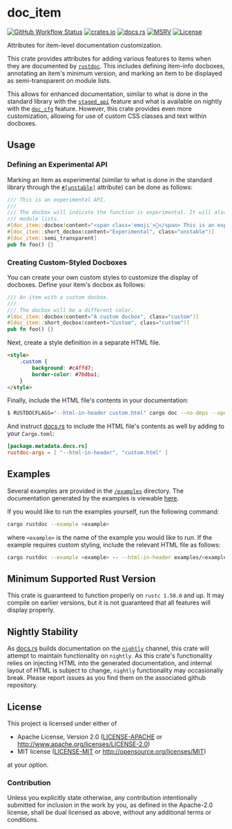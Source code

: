 # doc_item

[![GitHub Workflow Status](https://img.shields.io/github/workflow/status/Anders429/doc_item/Tests/master)](https://github.com/Anders429/doc_item/actions)
[![crates.io](https://img.shields.io/crates/v/doc_item)](https://crates.io/crates/doc_item)
[![docs.rs](https://docs.rs/doc_item/badge.svg)](https://docs.rs/doc_item)
[![MSRV](https://img.shields.io/badge/rustc-1.50.0+-yellow.svg)](#minimum-supported-rust-version)
[![License](https://img.shields.io/crates/l/doc_item)](#license)

Attributes for item-level documentation customization.

This crate provides attributes for adding various features to items when they are documented by
[`rustdoc`](https://doc.rust-lang.org/rustdoc/what-is-rustdoc.html). This includes defining
item-info docboxes, annotating an item's minimum version, and marking an item to be displayed as
semi-transparent on module lists.

This allows for enhanced documentation, similar to what is done in the standard library with the
[`staged_api`](https://doc.rust-lang.org/beta/unstable-book/language-features/staged-api.html)
feature and what is available on nightly with the
[`doc_cfg`](https://doc.rust-lang.org/beta/unstable-book/language-features/doc-cfg.html) feature.
However, this crate provides even more customization, allowing for use of custom CSS classes and
text within docboxes.

## Usage

### Defining an Experimental API
Marking an item as experimental (similar to what is done in the standard library through the
[`#[unstable]`](https://rustc-dev-guide.rust-lang.org/stability.html#unstable) attribute) can be
done as follows:

```rust
/// This is an experimental API.
///
/// The docbox will indicate the function is experimental. It will also appear semi-transparent on
/// module lists.
#[doc_item::docbox(content="<span class='emoji'>🔬</span> This is an experimental API.", class="unstable")]
#[doc_item::short_docbox(content="Experimental", class="unstable")]
#[doc_item::semi_transparent]
pub fn foo() {}
```

### Creating Custom-Styled Docboxes
You can create your own custom styles to customize the display of docboxes. Define your item's
docbox as follows:

```rust
/// An item with a custom docbox.
///
/// The docbox will be a different color.
#[doc_item::docbox(content="A custom docbox", class="custom")]
#[doc_item::short_docbox(content="Custom", class="custom")]
pub fn foo() {}
```

Next, create a style definition in a separate HTML file.
```html
<style>
    .custom {
        background: #c4ffd7;
        border-color: #7bdba1;
    }
</style>
```

Finally, include the HTML file's contents in your documentation:

```bash
$ RUSTDOCFLAGS="--html-in-header custom.html" cargo doc --no-deps --open
```

And instruct [docs.rs](https://docs.rs/) to include the HTML file's contents as well by adding to your `Cargo.toml`:

```toml
[package.metadata.docs.rs]
rustdoc-args = [ "--html-in-header", "custom.html" ]
```

## Examples
Several examples are provided in the
[`/examples`](https://github.com/Anders429/doc_item/tree/master/examples) directory. The
documentation generated by the examples is viewable [here](https://anders429.github.io/doc_item/examples/).

If you would like to run the examples yourself, run the following command:

```sh
cargo rustdoc --example <example>
```

where `<example>` is the name of the example you would like to run. If the example requires custom
styling, include the relevant HTML file as follows:

```sh
cargo rustdoc --example <example> -- --html-in-header examples/<example>.html
```

## Minimum Supported Rust Version
This crate is guaranteed to function properly on `rustc 1.58.0` and up. It may compile on earlier
versions, but it is not guaranteed that all features will display properly.

## Nightly Stability
As [docs.rs](https://docs.rs/) builds documentation on the
[`nightly`](https://rust-lang.github.io/rustup/concepts/channels.html) channel, this crate will
attempt to maintain functionality on `nightly`. As this crate's functionality relies on injecting
HTML into the generated documentation, and internal layout of HTML is subject to change, `nightly`
functionality may occasionally break. Please report issues as you find them on the associated github
repository.

## License
This project is licensed under either of

* Apache License, Version 2.0
([LICENSE-APACHE](https://github.com/Anders429/more_ranges/blob/HEAD/LICENSE-APACHE) or
http://www.apache.org/licenses/LICENSE-2.0)
* MIT license
([LICENSE-MIT](https://github.com/Anders429/more_ranges/blob/HEAD/LICENSE-MIT) or
http://opensource.org/licenses/MIT)

at your option.

### Contribution
Unless you explicitly state otherwise, any contribution intentionally submitted for inclusion in the work by you, as defined in the Apache-2.0 license, shall be dual licensed as above, without any additional terms or conditions.
